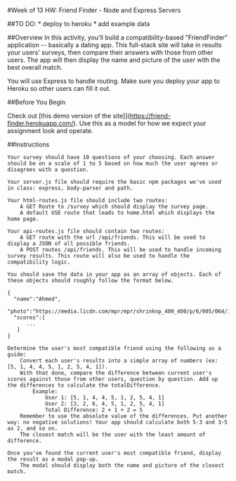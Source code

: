 #Week of 13 HW: Friend Finder - Node and Express Servers

##TO DO:
    * deploy to heroku
    * add example data

##Overview
In this activity, you'll build a compatibility-based "FriendFinder" application -- basically a dating app. This full-stack site will take in results your users' surveys, then compare their answers with those from other users. The app will then display the name and picture of the user with the best overall match.

You will use Express to handle routing. Make sure you deploy your app to Heroku so other users can fill it out.

##Before You Begin

Check out [this demo version of the site]](https://friend-finder.herokuapp.com/). Use this as a model for how we expect your assignment look and operate.

##Instructions

    Your survey should have 10 questions of your choosing. Each answer should be on a scale of 1 to 5 based on how much the user agrees or disagrees with a question.

    Your server.js file should require the basic npm packages we've used in class: express, body-parser and path.

    Your html-routes.js file should include two routes:
        A GET Route to /survey which should display the survey page.
        A default USE route that leads to home.html which displays the home page.

    Your api-routes.js file should contain two routes:
        A GET route with the url /api/friends. This will be used to display a JSON of all possible friends.
        A POST routes /api/friends. This will be used to handle incoming survey results. This route will also be used to handle the compatibility logic.

    You should save the data in your app as an array of objects. Each of these objects should roughly follow the format below.

    {
      "name":"Ahmed",
      "photo":"https://media.licdn.com/mpr/mpr/shrinknp_400_400/p/6/005/064/1bd/3435aa3.jpg",
      "scores":[
          ...
       ]
    }

    Determine the user's most compatible friend using the following as a guide:
        Convert each user's results into a simple array of numbers (ex: [5, 1, 4, 4, 5, 1, 2, 5, 4, 1]).
        With that done, compare the difference between current user's scores against those from other users, question by question. Add up the differences to calculate the totalDifference.
            Example:
                User 1: [5, 1, 4, 4, 5, 1, 2, 5, 4, 1]
                User 2: [3, 2, 6, 4, 5, 1, 2, 5, 4, 1]
                Total Difference: 2 + 1 + 2 = 5
        Remember to use the absolute value of the differences. Put another way: no negative solutions! Your app should calculate both 5-3 and 3-5 as 2, and so on.
        The closest match will be the user with the least amount of difference.

    Once you've found the current user's most compatible friend, display the result as a modal pop-up.
        The modal should display both the name and picture of the closest match.
